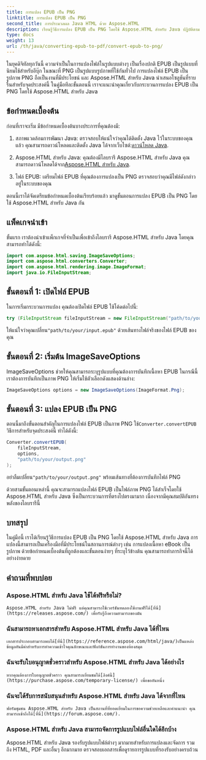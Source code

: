 ```yaml
---
title: การแปลง EPUB เป็น PNG
linktitle: การแปลง EPUB เป็น PNG
second_title: การประมวลผล Java HTML ด้วย Aspose.HTML
description: เรียนรู้วิธีการแปลง EPUB เป็น PNG โดยใช้ Aspose.HTML สำหรับ Java ปฏิบัติตามคำแนะนำทีละขั้นตอนของเรา และทำให้เนื้อหา eBook ของคุณดูน่าสนใจ
type: docs
weight: 13
url: /th/java/converting-epub-to-pdf/convert-epub-to-png/
---
```


ในยุคดิจิทัลทุกวันนี้ ความจำเป็นในการแปลงไฟล์ในรูปแบบต่างๆ เป็นเรื่องปกติ EPUB เป็นรูปแบบที่นิยมใช้สำหรับอีบุ๊ก ในขณะที่ PNG เป็นรูปแบบรูปภาพที่ใช้กันทั่วไป การแปลงไฟล์ EPUB เป็นรูปภาพ PNG ถือเป็นงานที่มีประโยชน์ และ Aspose.HTML สำหรับ Java นำเสนอโซลูชันที่ราบรื่นสำหรับจุดประสงค์นี้ ในคู่มือทีละขั้นตอนนี้ เราจะแนะนำคุณเกี่ยวกับกระบวนการแปลง EPUB เป็น PNG โดยใช้ Aspose.HTML สำหรับ Java

## ข้อกำหนดเบื้องต้น

ก่อนที่เราจะเริ่ม มีข้อกำหนดเบื้องต้นบางประการที่คุณต้องมี:

1.  สภาพแวดล้อมการพัฒนา Java: ตรวจสอบให้แน่ใจว่าคุณได้ติดตั้ง Java ไว้ในระบบของคุณแล้ว คุณสามารถดาวน์โหลดและติดตั้ง Java ได้จากเว็บไซต์:[ดาวน์โหลด Java](https://www.oracle.com/java/technologies/javase-downloads.html).

2.  Aspose.HTML สำหรับ Java: คุณต้องมีไลบรารี Aspose.HTML สำหรับ Java คุณสามารถดาวน์โหลดได้จาก[Aspose.HTML สำหรับ Java](https://releases.aspose.com/html/java/).

3. ไฟล์ EPUB: เตรียมไฟล์ EPUB ที่คุณต้องการแปลงเป็น PNG ตรวจสอบว่าคุณมีไฟล์ดังกล่าวอยู่ในระบบของคุณ

ตอนนี้เราได้จัดเตรียมข้อกำหนดเบื้องต้นเรียบร้อยแล้ว มาดูขั้นตอนการแปลง EPUB เป็น PNG โดยใช้ Aspose.HTML สำหรับ Java กัน

## แพ็คเกจนำเข้า

ขั้นแรก เราต้องนำเข้าแพ็กเกจที่จำเป็นเพื่อเข้าถึงไลบรารี Aspose.HTML สำหรับ Java โดยคุณสามารถทำได้ดังนี้:

```java
import com.aspose.html.saving.ImageSaveOptions;
import com.aspose.html.converters.Converter;
import com.aspose.html.rendering.image.ImageFormat;
import java.io.FileInputStream;
```

## ขั้นตอนที่ 1: เปิดไฟล์ EPUB

ในการเริ่มกระบวนการแปลง คุณต้องเปิดไฟล์ EPUB ใช้โค้ดต่อไปนี้:

```java
try (FileInputStream fileInputStream = new FileInputStream("path/to/your/input.epub")) {
```

 ให้แน่ใจว่าคุณเปลี่ยน`"path/to/your/input.epub"` ด้วยเส้นทางไฟล์จริงของไฟล์ EPUB ของคุณ

## ขั้นตอนที่ 2: เริ่มต้น ImageSaveOptions

ImageSaveOptions ช่วยให้คุณสามารถระบุรูปแบบที่คุณต้องการบันทึกเนื้อหา EPUB ในกรณีนี้ เราต้องการบันทึกเป็นภาพ PNG ให้เริ่มใช้ตัวเลือกดังแสดงด้านล่าง:

```java
ImageSaveOptions options = new ImageSaveOptions(ImageFormat.Png);
```

## ขั้นตอนที่ 3: แปลง EPUB เป็น PNG

 ตอนนี้มาถึงขั้นตอนสำคัญในการแปลงไฟล์ EPUB เป็นภาพ PNG ใช้`Converter.convertEPUB` วิธีการสำหรับจุดประสงค์นี้ ทำได้ดังนี้:

```java
Converter.convertEPUB(
    fileInputStream,
    options,
    "path/to/your/output.png"
);
```

 อย่าลืมเปลี่ยน`"path/to/your/output.png"` พร้อมเส้นทางที่ต้องการบันทึกไฟล์ PNG

ด้วยสามขั้นตอนเหล่านี้ คุณจะสามารถแปลงไฟล์ EPUB เป็นไฟล์ภาพ PNG ได้สำเร็จโดยใช้ Aspose.HTML สำหรับ Java ซึ่งเป็นกระบวนการที่ตรงไปตรงมามาก เนื่องจากมีคุณสมบัติอันทรงพลังของไลบรารีนี้

## บทสรุป

ในคู่มือนี้ เราได้เรียนรู้วิธีการแปลง EPUB เป็น PNG โดยใช้ Aspose.HTML สำหรับ Java การแปลงนี้สามารถเป็นเครื่องมือที่มีประโยชน์ในสถานการณ์ต่างๆ เช่น การแปลงเนื้อหา eBook เป็นรูปภาพ ด้วยข้อกำหนดเบื้องต้นที่ถูกต้องและขั้นตอนง่ายๆ ที่ระบุไว้ข้างต้น คุณสามารถทำภารกิจนี้ได้อย่างง่ายดาย

## คำถามที่พบบ่อย

### Aspose.HTML สำหรับ Java ใช้ได้ฟรีหรือไม่?
    Aspose.HTML สำหรับ Java ไม่ฟรี แต่คุณสามารถใช้เวอร์ชันทดลองใช้งานฟรีได้[ที่นี่](https://releases.aspose.com/) เพื่อรับรู้ถึงความสามารถของมัน

### ฉันสามารถหาเอกสารสำหรับ Aspose.HTML สำหรับ Java ได้ที่ไหน
    เอกสารประกอบสามารถพบได้[ที่นี่](https://reference.aspose.com/html/java/)เป็นแหล่งข้อมูลอันมีค่าสำหรับการทำความเข้าใจคุณลักษณะและฟังก์ชันการทำงานของห้องสมุด

### ฉันจะรับใบอนุญาตชั่วคราวสำหรับ Aspose.HTML สำหรับ Java ได้อย่างไร
    หากคุณต้องการใบอนุญาตชั่วคราว คุณสามารถเยี่ยมชมได้[ลิงค์นี้](https://purchase.aspose.com/temporary-license/) เพื่อขออันหนึ่ง

### ฉันจะได้รับการสนับสนุนสำหรับ Aspose.HTML สำหรับ Java ได้จากที่ไหน
    ฟอรัมชุมชน Aspose.HTML สำหรับ Java เป็นสถานที่ที่ยอดเยี่ยมในการขอความช่วยเหลือและคำแนะนำ คุณสามารถเข้าถึงได้[ที่นี่](https://forum.aspose.com/).

### Aspose.HTML สำหรับ Java สามารถจัดการรูปแบบไฟล์อื่นใดได้อีกบ้าง
   Aspose.HTML สำหรับ Java รองรับรูปแบบไฟล์ต่างๆ มากมายสำหรับการแปลงและจัดการ รวมถึง HTML, PDF และอื่นๆ อีกมากมาย ตรวจสอบเอกสารเพื่อดูรายการรูปแบบที่รองรับอย่างครบถ้วน